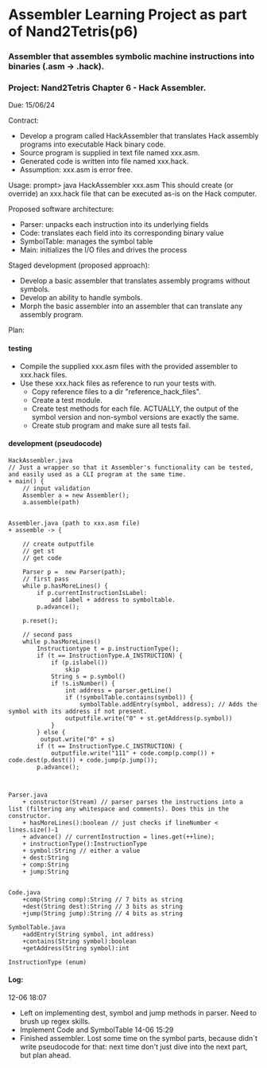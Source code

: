 # Assembler Learning Project as part of Nand2Tetris(p6)
### Assembler that assembles symbolic machine instructions into binaries (.asm -> .hack). 

### Project: Nand2Tetris Chapter 6 - Hack Assembler.
Due: 15/06/24


Contract:

- Develop a program called HackAssembler that translates Hack assembly programs into executable Hack binary code.
- Source program is supplied in text file named xxx.asm.
- Generated code is written into file named xxx.hack.
- Assumption: xxx.asm is error free.

Usage: 
prompt> java HackAssembler xxx.asm
This should create (or override) an xxx.hack file that can be executed as-is on the Hack computer.

Proposed software architecture:
- Parser: unpacks each instruction into its underlying fields
- Code: translates each field into its corresponding binary value
- SymbolTable: manages the symbol table
- Main: initializes the I/O files and drives the process


Staged development (proposed approach):
- Develop a basic assembler that translates assembly programs without symbols.
- Develop an ability to handle symbols.
- Morph the basic assembler into an assembler that can translate any assembly program.


Plan:

#### testing
- Compile the supplied xxx.asm files with the provided assembler to xxx.hack files. 
- Use these xxx.hack files as reference to run your tests with. 
	- Copy reference files to a dir "reference_hack_files".
	- Create a test module.
	- Create test methods for each file. ACTUALLY, the output of the symbol version and non-symbol versions are exactly the same. 
	- Create stub program and make sure all tests fail.
	

#### development (pseudocode)
``` 
HackAssembler.java
// Just a wrapper so that it Assembler's functionality can be tested, and easily used as a CLI program at the same time. 
+ main() {
	// input validation
	Assembler a = new Assembler();
	a.assemble(path)
	

Assembler.java (path to xxx.asm file)
+ assemble -> {
	
	// create outputfile	
	// get st
	// get code
	
	Parser p =	new Parser(path);
	// first pass
	while p.hasMoreLines() {
		if p.currentInstructionIsLabel:
			add label + address to symboltable.
		p.advance();
	
	p.reset();
	
	// second pass
	while p.hasMoreLines()
		Instructiontype t =	p.instructionType();
		if (t == InstructionType.A_INSTRUCTION) {
		 	if (p.islabel())
				skip
			String s = p.symbol() 
			if !s.isNumber() {
				int address = parser.getLine()
				if (!symbolTable.contains(symbol)) {
					symbolTable.addEntry(symbol, address); // Adds the symbol with its address if not present.
				outputfile.write("0" + st.getAddress(p.symbol))
			}
		} else {
		 output.write("0" + s)
		if (t == InstructionType.C_INSTRUCTION) {
			outputfile.write("111" + code.comp(p.comp()) + code.dest(p.dest()) + code.jump(p.jump());		
		p.advance();
	

	
Parser.java
	+ constructor(Stream) // parser parses the instructions into a list (filtering any whitespace and comments). Does this in the constructor.
	+ hasMoreLines():boolean // just checks if lineNumber < lines.size()-1
	+ advance() // currentInstruction = lines.get(++line);
	+ instructionType():InstructionType
	+ symbol:String // either a value 
	+ dest:String
	+ comp:String
	+ jump:String


Code.java
	+comp(String comp):String // 7 bits as string
	+dest(String dest):String // 3 bits as string
	+jump(String jump):String // 4 bits as string

SymbolTable.java
	+addEntry(String symbol, int address)
	+contains(String symbol):boolean
	+getAddress(String symbol):int
	
InstructionType (enum)	
```







#### Log:
12-06 18:07
- Left on implementing dest, symbol and jump methods in parser. Need to brush up regex skills.
- Implement Code and SymbolTable
14-06 15:29
- Finished assembler. Lost some time on the symbol parts, because didn´t write pseudocode for that: next time don't just dive into the next part, but plan ahead.

